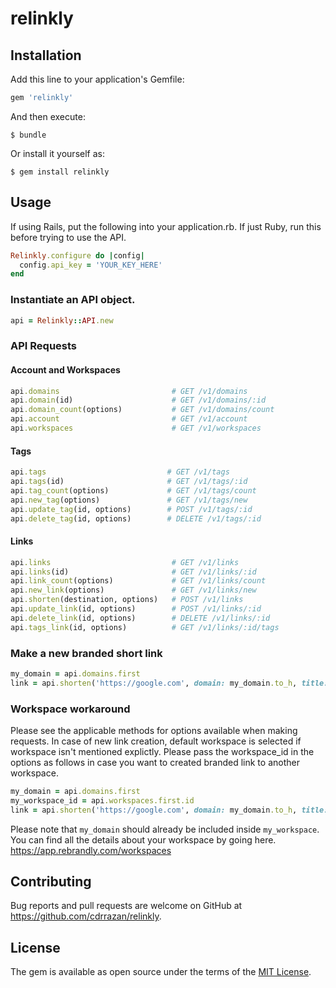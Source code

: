 # relinkly

## Installation

Add this line to your application's Gemfile:

```ruby
gem 'relinkly'
```

And then execute:

    $ bundle

Or install it yourself as:

    $ gem install relinkly

## Usage

If using Rails, put the following into your application.rb. If just Ruby,
run this before trying to use the API.

```ruby
Relinkly.configure do |config|
  config.api_key = 'YOUR_KEY_HERE'
end
```

### Instantiate an API object.

```ruby
api = Relinkly::API.new
```

### API Requests

#### Account and Workspaces
```ruby
api.domains                         # GET /v1/domains
api.domain(id)                      # GET /v1/domains/:id
api.domain_count(options)           # GET /v1/domains/count
api.account                         # GET /v1/account
api.workspaces                      # GET /v1/workspaces
```

#### Tags
```ruby
api.tags                           # GET /v1/tags
api.tags(id)                       # GET /v1/tags/:id
api.tag_count(options)             # GET /v1/tags/count
api.new_tag(options)               # GET /v1/tags/new
api.update_tag(id, options)        # POST /v1/tags/:id
api.delete_tag(id, options)        # DELETE /v1/tags/:id
```

#### Links
```ruby
api.links                           # GET /v1/links
api.links(id)                       # GET /v1/links/:id
api.link_count(options)             # GET /v1/links/count
api.new_link(options)               # GET /v1/links/new
api.shorten(destination, options)   # POST /v1/links
api.update_link(id, options)        # POST /v1/links/:id
api.delete_link(id, options)        # DELETE /v1/links/:id
api.tags_link(id, options)          # GET /v1/links/:id/tags
```

### Make a new branded short link

```ruby
my_domain = api.domains.first
link = api.shorten('https://google.com', domain: my_domain.to_h, title: 'Google', description: 'Google Homepage')
```

### Workspace workaround
Please see the applicable methods for options available when making requests. In case of new link creation, default workspace is selected if workspace isn't mentioned explictly.
Please pass the workspace_id in the options as follows in case you want to created branded link to another workspace.

```ruby
my_domain = api.domains.first
my_workspace_id = api.workspaces.first.id
link = api.shorten('https://google.com', domain: my_domain.to_h, title: 'Google', description: 'Google Homepage', workspace: my_workspace_id)
```

Please note that `my_domain` should already be included inside `my_workspace`. You can find all the details about your workspace by going here. https://app.rebrandly.com/workspaces


## Contributing

Bug reports and pull requests are welcome on GitHub at https://github.com/cdrrazan/relinkly.


## License

The gem is available as open source under the terms of the [MIT License](http://opensource.org/licenses/MIT).
